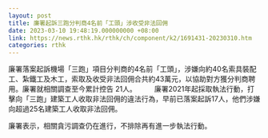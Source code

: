 ```yaml
---
layout: post
title: 廉署起訴三跑分判商4名前「工頭」涉收受非法回佣
date: 2023-03-10 19:48:19.000000000 +08:00
link: https://news.rthk.hk/rthk/ch/component/k2/1691431-20230310.htm
categories: rthk
---
```


廉署落案起訴機場「三跑」項目分判商的4名前「工頭」，涉嫌向約40名索具裝配工、紮鐵工及木工，索取及收受非法回佣合共約43萬元，以協助對方獲分判商聘用。廉署就相關調查至今累計控告 21人。
　　 
廉署2021年起採取執法行動，打擊向「三跑」建築工人收取非法回佣的違法行為，早前已落案起訴17人，他們涉嫌向超過25名建築工人收取非法回佣。

廉署表示，相關貪污調查仍在進行，不排除再有進一步執法行動。　　
